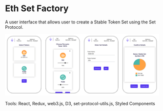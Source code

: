# Eth Set Factory 
A user interface that allows user to create a Stable Token Set using the Set Protocol. 

![fungible token image](src/Images/set-factory-flow.png)

Tools: React, Redux, web3.js, D3, set-protocol-utils.js, Styled Components